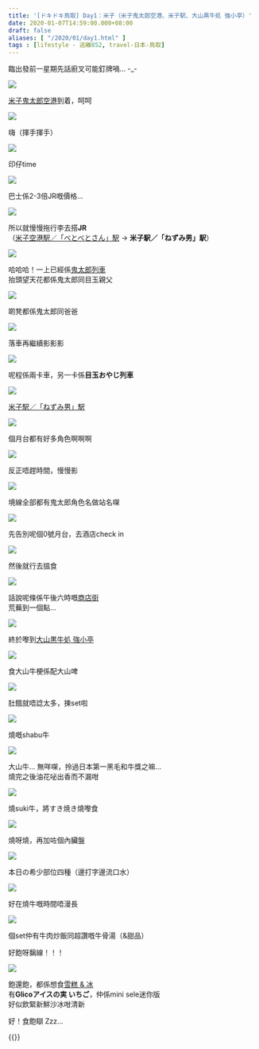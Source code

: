 ```yaml
---
title: '[ドキドキ鳥取] Day1：米子（米子鬼太郎空港、米子駅、大山黒牛処 強小亭）'
date: 2020-01-07T14:59:00.000+08:00
draft: false
aliases: [ "/2020/01/day1.html" ]
tags : [lifestyle - 逃離852, travel-日本-鳥取]
---
```


臨出發前一星期先話廚叉可能釘牌喎... -\_-  

![](/images/tottori1a1.jpg)

[米子鬼太郎空港](https://hidie.net/tottori1a/)到着，呵呵  

![](/images/tottori1a.jpg)

嗨（揮手揮手）  

![](/images/tottori1a14.jpg)

印仔time  

![](/images/tottori1b1.jpg)

巴士係2-3倍JR嘅價格...  

![](/images/tottori1.jpg)

所以就慢慢拖行李去搭**JR**  
（[米子空港駅／「べとべとさん」駅](https://hidie.net/tottori1b/) → **米子駅／「ねずみ男」駅**）  

![](/images/tottori1c6.jpg)

哈哈哈！一上已經係[鬼太郎列車](https://hidie.net/tottori1c/)  
抬頭望天花都係鬼太郎同目玉親父  

![](/images/tottori1c9.jpg)

啲凳都係鬼太郎同爸爸  

![](/images/tottori1c.jpg)

落車再繼續影影影  

![](/images/tottori1c16.jpg)

呢程係兩卡車，另一卡係**目玉おやじ列車**  

![](/images/tottori1d.jpg)

[米子駅／「ねずみ男」駅](https://hidie.net/tottori1d/)  

![](https://y3mkqw.ch.files.1drv.com/y4mqqZ8Wwvv0nRikYHwd-Se8SZXNBuimXXZni8k3t0Pwld8Rn0I5vxN3IrlUWqmgWXZPLt8hQeGx7ypXZs5c8CkJF_cMLdMIYPLz8uPVG8ysvA1asIRzu8sJLdgYgoJvbhvVovyLlRW20JF5admf0N222-zlVb0pyBEUZkmDqcqvXMdy-GdyBIzMSO6A07zgiOzOgZT5qlZCvfjIu17mNVgww?width=660&height=371&cropmode=none)

個月台都有好多角色啊啊啊  

![](https://y3mlqw.ch.files.1drv.com/y4m8xBYSOPA9vOrA4poYQTIFPAgjKABWr1WRC4Ji6g-fIqXjK8kFAmAU9w_pGrlgIhOVUPmCZ6ENwC0Cavv0lyRe5ne6Z0YwDCCZf9OxPuzI7n-6mBxJq_VEvbkNpsLDRo-nyXjl5OM1xmCeOpy1J4rvEiUSUL5GCfhwBFp-rnbzzQ7pfyWw5bifZQjBHIZoA1JI_UCNtaBeJZnNobE5xR6ZQ?width=371&height=660&cropmode=none)

反正唔趕時間，慢慢影  

![](https://ynmoqw.ch.files.1drv.com/y4mVsoMatr3X5pXQY6Hl6gHQww7jpT7rALI4J_s5jlkJiTcDsVXCRfHYiBckggFYm84NPjtb5VPEX1yx4Or2c7qZwGUqodxBtYmWJ6p3hKZSAdku0U2tmFvrLwwEsJ_NH3vSwb90GswD-jZVCTHPcmKDGC9hyRCz-v05lxDq3D3U6J1X8Q0VA0N4or_0Fvi0J2emUrN7Q5g7Gr-HPiNVSXqbg?width=660&height=371&cropmode=none)

境線全部都有鬼太郎角色名做站名㗎  

![](https://yxmqqw.ch.files.1drv.com/y4mzdZhM4nqp9NpAPQheO8tWAYFFBHK6c9aHjTu7eDd63OWp77XedKqqZGdP8BcKRbYt0M0x93kT3Rdth0_WwRjiNYzvDq-CXDwZYHrLzYv0_tAijNeH8PZly7cPnmf3qEeB2GjTjqFgCfrAPtD2_oxCxgSZ-GYeRywapzELM06Ly1Edphfey2NdzybKtNrOIZXNc19pMJ3r4PC6M4BLLTz8A?width=371&height=660&cropmode=none)

先告別呢個0號月台，去酒店check in  

![](/images/tottori1e1.jpg)

然後就行去搵食  

![](/images/tottori1e.jpg)

話說呢條係午後六時嘅[商店街](https://hidie.net/tottori1e/)  
荒蕪到一個點...  

![](https://xxmkqw.ch.files.1drv.com/y4m6iSZkIYE7aZJPHmraw5O3XBpynLeeyUWQBkx7lcG3DqhYuAzR0IAus1DZp3532gjnbOKWpPnNRlonIZt9YrUtPqRP6TIGh4TeTt5CkPxAMPh0Jn8On0XAq4IT4I8sDFCGTAb8TJoU7_GGmFWui56cUpWgjBSlR8PUtqDF936eaQmqDszY7IrHeGOT2HuCYTZAJOg5nnD1xoB2sJowRjbiA?width=660&height=371&cropmode=none)

終於嚟到[大山黒牛処 強小亭](https://hidie.net/tottori1f/)  

![](https://xxmmqw.ch.files.1drv.com/y4mZUtOqs6sCZNirWHR6F3YQPkeiUOWi696XunD1RnpNjQ4CVKoHTlPYDSP2Iji4PX0QnHHchPwgwwz7R3fSLIc8sBJD4FqYVZLhHHphfjBXtodIA87R5FrL-tLVeDwmndPApZscHOoKar3ms3T6HBUL_dIIZJwZt4ZFsgxV8WQkrJPqJ2LyznIvT0TvNAZRKjP47XPLKuera1AyuazTgXYMQ?width=660&height=371&cropmode=none)

食大山牛梗係配大山啤

![](https://xxmoqw.ch.files.1drv.com/y4ml8cc4GYgkXQTaSIcH-hqm75BuJuWOVxbRNArVPQwG0qCVb3wWyu0aGt3VJEToijqQhxrdVEbc_sqMlKkBJTZQp9XtXVwx-aovCf-BbM6Ux1kSEI_xvA3AQWlVQOSzmGSrW2gpt4XfJmfQDWMGyUMISVwSd2wZxsegvy3NUQtt0n2xq0IF1QJHzlv-M159JRPbTWASDJML_nMt4GJGkfURw?width=660&height=371&cropmode=none)

肚餓就唔諗太多，揀set啦

![](https://xnmiqw.ch.files.1drv.com/y4mun724DS1X97mPk-LFO_ktuCsuHX9KxNPxwqZoHxocNguYT5TTk35lYp6xBo9gFvmYn5NAnsEHNGmGDPPsja0lYZEahTwIyyK0dpnkpWruaLgzQ4lmsWqBiov9TZCsBwBDb1w9ibqkexVC8usY0p_93hW7D9_kAlckQhJFG7eCIaf5vFZLui0w_xHlIvW44fwzrzpUq0WHfbypuSm2IW1AQ?width=660&height=371&cropmode=none)

燒嘅shabu牛

![](https://xxmqqw.ch.files.1drv.com/y4mHi7oC3nUTU3IQX8xzs_DQ5GY8TIPhaWoTOBUGsVN2AJg0DtrIvAPZk0afGarVHvLeXNDOrtniStxQySL42jUF-LKNvBxvfArBimvN3ih2w2eviSPhTdsDIW9LbjH-LO6iU0zaxzn8K0otFajp3jKRsbGbqKq1aWKUnp0b18duPUy9-7Wj5d6rQptRxy1tirXwRvJBmJqqIYizAGaiHyrWA?width=660&height=371&cropmode=none)

大山牛... 無咩㗎，拎過日本第一黑毛和牛獎之嘛...  
燒完之後油花咇出香而不漏咁

![](https://xnmhqw.ch.files.1drv.com/y4muMk69dtn5uE7ctRppt6uK_CYrdsPBJ8BgLGnVwMlxmobH_GeS2T5lEv_FqychDH5TUqLIe88Zq4LwfHQ-TptofYv-_ACKqdkmwgrm83DGeatrVXdGcvBHhbuf6AmYefwdDJ-nfl8WB4DMlJmyN-z3IewT0wCeoCGT5xC-gGIHb0fxvuuYN3tRIROWeVumCVfAPW2OL4gUxP5gB_5REaO_w?width=660&height=371&cropmode=none)

燒suki牛，將すき焼き燒嚟食

![](https://xnmnqw.ch.files.1drv.com/y4mmAwn_rJj36oRk7RoDE_0wSz6tInSp0qjU256X-lT5uGo1YhBM4CFvT66VSMBi2DU1ZdagxVYOO1OyBZk2hzST7nvubCoZDWEHRohENnVV5OGnk9U0QSnuDIAoOMIhWIEQVJach3wIDoOC2-keEi6GRBVET9nTTT2LetwXsB-3EtzPHraLX-e09FuoKCKLEgc72ykWZMGqUvy_6qP02Y6nA?width=660&height=371&cropmode=none)

燒呀燒，再加咗個內臟盤

![](/images/tottori1f.jpg)

本日の希少部位四種（邊打字邊流口水）

![](https://zxn8qa.ch.files.1drv.com/y4mPhWx7L_PFguRXzcWd71iuw1uygijbOhlIT8SVC-Ynd1mj-xVfs3YOEreJ1cVIENht50U9r4r168f-HX_h4hjin4h2Q3Ebh2Ui49lL39AexehbF4m9E5ys9x1CL8JjYH25pI6IpCFdErJTbROLDxMAQkaSmGWw6IeUx8D872xV7duawbFqbuWHP-NldZtJJQt8JD_how6tI4Hriz7RYJPGA?width=660&height=371&cropmode=none)

好在燒牛嘅時間唔漫長

![](https://znn6qa.ch.files.1drv.com/y4mDh7ngQQvy74MARJ4Q-jTlOf6lKnWxQIMclEj7PVX3apYqw8h6FqpkEsrtGh53CWSPa5mK-DOS9R7wUEdQBh3GN1uq5iPnYbn9brw-Wyc3JIiOEXxZAb7hN6YAR6VxZWnwplVMfrgfotaxk2xWBtWBwI4qnbeIFnoubnZlQFoxUtFm_wLmtaNv2J9TYjjj4ri6TOGy3g_xnIO9qTIVQyayw?width=660&height=371&cropmode=none)

個set仲有牛肉炒飯同超讚嘅牛骨湯（&甜品）

好飽呀黐線！！！

![](/images/tottori1h.jpg)

飽還飽，都係想食[雪糕 & 冰](https://hidie.net/tottori1h/)  
有**Glicoアイスの実 いちご**，仲係mini sele迷你版  
好似飲緊新鮮沙冰咁清新  
  
  
好！食飽瞓 Zzz...  
  
{{<tottori>}}  
